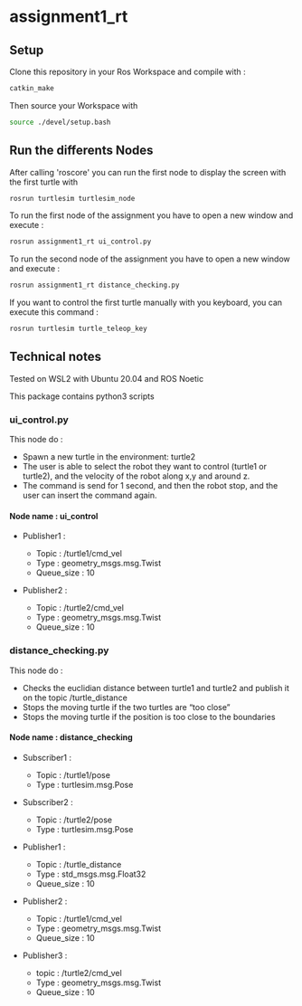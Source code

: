 # assignment1_rt

## Setup

Clone this repository in your Ros Workspace and compile with : 

```bash
catkin_make
```

Then source your Workspace with

```bash
source ./devel/setup.bash
```

## Run the differents Nodes

After calling 'roscore' you can run the first node to display the screen with the first turtle with

```bash
rosrun turtlesim turtlesim_node 
```

To run the first node of the assignment you have to open a new window and execute : 

```bash
rosrun assignment1_rt ui_control.py
```
To run the second node of the assignment you have to open a new window and execute : 

```bash
rosrun assignment1_rt distance_checking.py
```

If you want to control the first turtle manually with you keyboard, you can execute this command :

```bash
rosrun turtlesim turtle_teleop_key 
```

## Technical notes 

Tested on WSL2 with Ubuntu 20.04 and ROS Noetic

This package contains python3 scripts

### ui_control.py

This node do :
- Spawn a new turtle in the environment: turtle2
- The user is able to select the robot they want to control (turtle1 or turtle2), and the velocity of the robot along x,y and around z.
- The command is send for 1 second, and then the robot stop, and the user can insert the command again. 

#### Node name : ui_control

- Publisher1 : 
    - Topic : /turtle1/cmd_vel
    - Type : geometry_msgs.msg.Twist
    - Queue_size : 10

- Publisher2 : 
    - Topic : /turtle2/cmd_vel
    - Type : geometry_msgs.msg.Twist
    - Queue_size : 10

### distance_checking.py

This node do : 
- Checks the euclidian distance between turtle1 and turtle2 and publish it on the topic /turtle_distance
- Stops the moving turtle if the two turtles are “too close” 
- Stops the moving turtle if the position is too close to the boundaries

#### Node name : distance_checking

- Subscriber1 :
    - Topic : /turtle1/pose
    - Type : turtlesim.msg.Pose

- Subscriber2 :
    - Topic : /turtle2/pose
    - Type : turtlesim.msg.Pose

- Publisher1 : 
    - Topic : /turtle_distance
    - Type : std_msgs.msg.Float32
    - Queue_size : 10

- Publisher2 : 
    - Topic : /turtle1/cmd_vel
    - Type : geometry_msgs.msg.Twist
    - Queue_size : 10

- Publisher3 : 
    - topic : /turtle2/cmd_vel
    - Type : geometry_msgs.msg.Twist
    - Queue_size : 10
